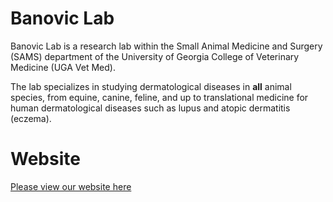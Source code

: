 # Banovic Lab
Banovic Lab is a research lab within the Small Animal Medicine and Surgery (SAMS) department of the University of Georgia College of Veterinary Medicine (UGA Vet Med). 

The lab specializes in studying dermatological diseases in **all** animal species, from equine, canine, feline, and up to translational medicine for human dermatological diseases such as lupus and atopic dermatitis (eczema).

# Website
[Please view our website here](https://banoviclabs.github.io/Banovic_Lab/)
